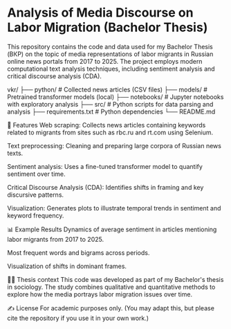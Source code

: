 # Analysis of Media Discourse on Labor Migration (Bachelor Thesis)

This repository contains the code and data used for my Bachelor Thesis (ВКР) on the topic of media representations of labor migrants in Russian online news portals from 2017 to 2025. The project employs modern computational text analysis techniques, including sentiment analysis and critical discourse analysis (CDA).

vkr/
├── python/             # Collected news articles (CSV files)
├── models/           # Pretrained transformer models (local)
├── notebooks/        # Jupyter notebooks with exploratory analysis
├── src/              # Python scripts for data parsing and analysis
├── requirements.txt  # Python dependencies
└── README.md

🚀 Features
Web scraping: Collects news articles containing keywords related to migrants from sites such as rbc.ru and rt.com using Selenium.

Text preprocessing: Cleaning and preparing large corpora of Russian news texts.

Sentiment analysis: Uses a fine-tuned transformer model to quantify sentiment over time.

Critical Discourse Analysis (CDA): Identifies shifts in framing and key discursive patterns.

Visualization: Generates plots to illustrate temporal trends in sentiment and keyword frequency.


📊 Example Results
Dynamics of average sentiment in articles mentioning labor migrants from 2017 to 2025.

Most frequent words and bigrams across periods.

Visualization of shifts in dominant frames.

👨‍🎓 Thesis context
This code was developed as part of my Bachelor's thesis in sociology. The study combines qualitative and quantitative methods to explore how the media portrays labor migration issues over time.

✍ License
For academic purposes only.
(You may adapt this, but please cite the repository if you use it in your own work.)

